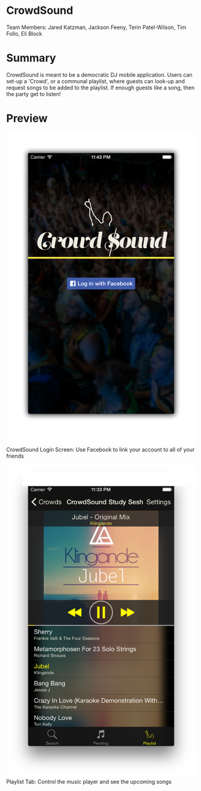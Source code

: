 CrowdSound
==============
Team Members: Jared Katzman, Jackson Feeny, Terin Patel-Wilson, Tim Follo, Eli Block

Summary
==============
CrowdSound is meant to be a democratic DJ mobile application. Users can set-up a 'Crowd', or a communal playlist, where guests can look-up and request songs to be added to the playlist. If enough guests like a song, then the party get to listen!

Preview
==============
![CrowdSound Login-Screen](https://raw.githubusercontent.com/HombreDeGatos/CrowdSound/master/assets/LoginScreenshot.png)
CrowdSound Login Screen: Use Facebook to link your account to all of your friends

![CrowdSound Player](https://raw.githubusercontent.com/HombreDeGatos/CrowdSound/master/assets/PlayerScreenshot.png)
Playlist Tab: Control the music player and see the upcoming songs
